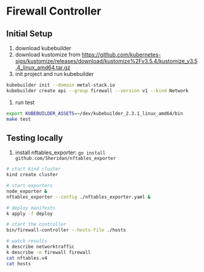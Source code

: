 # Firewall Controller


## Initial Setup

1. download kubebuilder
1. download kustomize from https://github.com/kubernetes-sigs/kustomize/releases/download/kustomize%2Fv3.5.4/kustomize_v3.5.4_linux_amd64.tar.gz
1. init project and run kubebuilder

```bash
kubebuilder init --domain metal-stack.io
kubebuilder create api --group firewall --version v1 --kind Network
```

1. run test

```bash
export KUBEBUILDER_ASSETS=~/dev/kubebuilder_2.3.1_linux_amd64/bin
make test
```

## Testing locally

1. install nftables_exporter: `go install github.com/Sheridan/nftables_exporter`

```bash
# start kind cluster
kind create cluster

# start exporters
node_exporter &
nftables_exporter --config ./nftables_exporter.yaml &

# deploy manifests
k apply -f deploy

# start the controller
bin/firewall-controller --hosts-file ./hosts

# watch results
k describe networktraffic
k describe -n firewall firewall
cat nftables.v4
cat hosts
```
